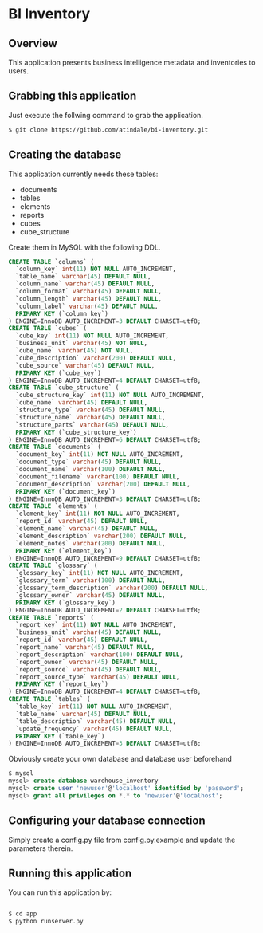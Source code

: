 # BI Inventory

## Overview

This application presents business intelligence metadata and inventories to users.

## Grabbing this application

Just execute the follwing command to grab the application.

```bash
$ git clone https://github.com/atindale/bi-inventory.git
```

## Creating the database

This application currently needs these tables:

* documents
* tables
* elements
* reports
* cubes
* cube_structure

Create them in MySQL with the following DDL.

```SQL
CREATE TABLE `columns` (
  `column_key` int(11) NOT NULL AUTO_INCREMENT,
  `table_name` varchar(45) DEFAULT NULL,
  `column_name` varchar(45) DEFAULT NULL,
  `column_format` varchar(45) DEFAULT NULL,
  `column_length` varchar(45) DEFAULT NULL,
  `column_label` varchar(45) DEFAULT NULL,
  PRIMARY KEY (`column_key`)
) ENGINE=InnoDB AUTO_INCREMENT=3 DEFAULT CHARSET=utf8;
CREATE TABLE `cubes` (
  `cube_key` int(11) NOT NULL AUTO_INCREMENT,
  `business_unit` varchar(45) NOT NULL,
  `cube_name` varchar(45) NOT NULL,
  `cube_description` varchar(200) DEFAULT NULL,
  `cube_source` varchar(45) DEFAULT NULL,
  PRIMARY KEY (`cube_key`)
) ENGINE=InnoDB AUTO_INCREMENT=4 DEFAULT CHARSET=utf8;
CREATE TABLE `cube_structure` (
  `cube_structure_key` int(11) NOT NULL AUTO_INCREMENT,
  `cube_name` varchar(45) DEFAULT NULL,
  `structure_type` varchar(45) DEFAULT NULL,
  `structure_name` varchar(45) DEFAULT NULL,
  `structure_parts` varchar(45) DEFAULT NULL,
  PRIMARY KEY (`cube_structure_key`)
) ENGINE=InnoDB AUTO_INCREMENT=6 DEFAULT CHARSET=utf8;
CREATE TABLE `documents` (
  `document_key` int(11) NOT NULL AUTO_INCREMENT,
  `document_type` varchar(45) DEFAULT NULL,
  `document_name` varchar(100) DEFAULT NULL,
  `document_filename` varchar(100) DEFAULT NULL,
  `document_description` varchar(200) DEFAULT NULL,
  PRIMARY KEY (`document_key`)
) ENGINE=InnoDB AUTO_INCREMENT=3 DEFAULT CHARSET=utf8;
CREATE TABLE `elements` (
  `element_key` int(11) NOT NULL AUTO_INCREMENT,
  `report_id` varchar(45) DEFAULT NULL,
  `element_name` varchar(45) DEFAULT NULL,
  `element_description` varchar(200) DEFAULT NULL,
  `element_notes` varchar(200) DEFAULT NULL,
  PRIMARY KEY (`element_key`)
) ENGINE=InnoDB AUTO_INCREMENT=9 DEFAULT CHARSET=utf8;
CREATE TABLE `glossary` (
  `glossary_key` int(11) NOT NULL AUTO_INCREMENT,
  `glossary_term` varchar(100) DEFAULT NULL,
  `glossary_term_description` varchar(200) DEFAULT NULL,
  `glossary_owner` varchar(45) DEFAULT NULL,
  PRIMARY KEY (`glossary_key`)
) ENGINE=InnoDB AUTO_INCREMENT=2 DEFAULT CHARSET=utf8;
CREATE TABLE `reports` (
  `report_key` int(11) NOT NULL AUTO_INCREMENT,
  `business_unit` varchar(45) DEFAULT NULL,
  `report_id` varchar(45) DEFAULT NULL,
  `report_name` varchar(45) DEFAULT NULL,
  `report_description` varchar(100) DEFAULT NULL,
  `report_owner` varchar(45) DEFAULT NULL,
  `report_source` varchar(45) DEFAULT NULL,
  `report_source_type` varchar(45) DEFAULT NULL,
  PRIMARY KEY (`report_key`)
) ENGINE=InnoDB AUTO_INCREMENT=4 DEFAULT CHARSET=utf8;
CREATE TABLE `tables` (
  `table_key` int(11) NOT NULL AUTO_INCREMENT,
  `table_name` varchar(45) DEFAULT NULL,
  `table_description` varchar(45) DEFAULT NULL,
  `update_frequency` varchar(45) DEFAULT NULL,
  PRIMARY KEY (`table_key`)
) ENGINE=InnoDB AUTO_INCREMENT=3 DEFAULT CHARSET=utf8;
```

Obviously create your own database and database user beforehand

```SQL
$ mysql
mysql> create database warehouse_inventory
mysql> create user 'newuser'@'localhost' identified by 'password';
mysql> grant all privileges on *.* to 'newuser'@'localhost';
````

## Configuring your database connection

Simply create a config.py file from config.py.example and update the parameters therein.

## Running this application

You can run this application by:

```bash

$ cd app
$ python runserver.py
```
